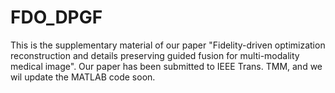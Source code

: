 # FDO_DPGF
This is the supplementary material of our paper "Fidelity-driven optimization reconstruction and details preserving guided fusion for multi-modality medical image". Our paper has been submitted to IEEE Trans. TMM, and we wil update the MATLAB code soon.
